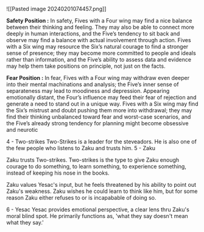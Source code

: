 ![[Pasted image 20240201074457.png]]

**Safety Position :** In safety, Fives with a Four wing may find a nice balance between their thinking and feeling. They may also be able to connect more deeply in human interactions, and the Five’s tendency to sit back and observe may find a balance with actual involvement through action. Fives with a Six wing may resource the Six’s natural courage to find a stronger sense of presence; they may become more committed to people and ideals rather than information, and the Five’s ability to assess data and evidence may help them take positions on principle, not just on the facts. 

**Fear Position :** In fear, Fives with a Four wing may withdraw even deeper into their mental machinations and analysis; the Five’s inner sense of separateness may lead to moodiness and depression. Appearing emotionally distant, the Four’s influence may feed their fear of rejection and generate a need to stand out in a unique way. Fives with a Six wing may find the Six’s mistrust and doubt pushing them more into withdrawal; they may find their thinking unbalanced toward fear and worst-case scenarios, and the Five’s already strong tendency for planning might become obsessive and neurotic


4 - Two-strikes 
Two-Strikes is a leader for the steveadors. He is also one of the few people who listens to Zaku and trusts him. 
5 - Zaku 

Zaku trusts Two-strikes. Two-strikes is the type to give Zaku enough courage to do something, to learn something, to experience something, instead of keeping his nose in the books. 

Zaku values Yesac's input, but he feels threatened by his ability to point out Zaku's weakness. Zaku wishes he could learn to think like him, but for some reason Zaku either refuses to or is incapabable of doing so. 


6 - Yesac
Yesac provides emotional perspective, a clear lens thru Zaku's moral blind spot. He primarily functions as, 'what they say doesn't mean what they say.'


